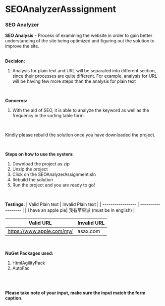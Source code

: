 # SEOAnalyzerAsssignment
<h3>SEO Analyzer</h3>
<b>SEO Analysis</b> - Process of examining the website in order to gain better understanding of the site being optimized and figuring out the solution to improve the site.

<br />
<br />

<b>Decision:</b>
1. Analysis for plain text and URL will be separated into different section, since their processes are quite different. For example, analysis for URL will be having few more steps than the analysis for plain text

<br />

<b>Concerns:</b>
1. With the aid of SEO, it is able to analyze the keyword as well as the frequency in the sorting table form.

<br />

Kindly please rebuild the solution once you have downloaded the project.

<br />

<b>Steps on how to use the system:</b>
1. Download the project as zip
2. Unzip the project
3. Click on the SEOAnalyzerAssignment.sln
4. Rebuild the solution
5. Run the project and you are ready to go!

<br />

<b>Testings:</b>
| Valid Plain text  | Invalid Plain text |
| ----------------- | ------------------ |
| I have an apple pie| 我有苹果派 (must be in english)          |

| Valid URL  | Invalid URL |
| ----------------- | ------------------ |
| https://www.apple.com/my/| asax.com          |

<br />

<b>NuGet Packages used:</b>
1. HtmlAgilityPack
2. AutoFac

<br />
<br />


**Please take note of your input, make sure the input match the form caption.**


